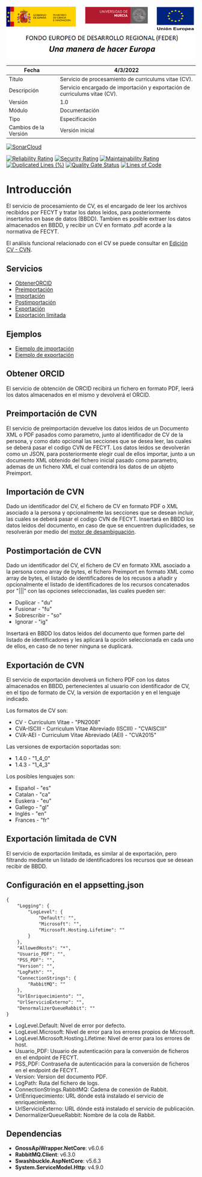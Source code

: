 ![](../../Docs/media/CabeceraDocumentosMD.png)

| Fecha         | 4/3/2022                                                   |
| ------------- | ------------------------------------------------------------ |
|Título|Servicio de procesamiento de curriculums vitae (CV).| 
|Descripción|Servicio encargado de importación y exportación de curriculums vitae (CV).|
|Versión|1.0|
|Módulo|Documentación|
|Tipo|Especificación|
|Cambios de la Versión|Versión inicial|


[![SonarCloud](https://sonarcloud.io/images/project_badges/sonarcloud-white.svg)](https://sonarcloud.io/summary/new_code?id=Hercules.ED.ImportExportCV)

[![Reliability Rating](https://sonarcloud.io/api/project_badges/measure?project=Hercules.ED.ImportExportCV&metric=reliability_rating)](https://sonarcloud.io/summary/new_code?id=Hercules.ED.ImportExportCV)
[![Security Rating](https://sonarcloud.io/api/project_badges/measure?project=Hercules.ED.ImportExportCV&metric=security_rating)](https://sonarcloud.io/summary/new_code?id=Hercules.ED.ImportExportCV)
[![Maintainability Rating](https://sonarcloud.io/api/project_badges/measure?project=Hercules.ED.ImportExportCV&metric=sqale_rating)](https://sonarcloud.io/summary/new_code?id=Hercules.ED.ImportExportCV)
[![Duplicated Lines (%)](https://sonarcloud.io/api/project_badges/measure?project=Hercules.ED.ImportExportCV&metric=duplicated_lines_density)](https://sonarcloud.io/summary/new_code?id=Hercules.ED.ImportExportCV)
[![Quality Gate Status](https://sonarcloud.io/api/project_badges/measure?project=Hercules.ED.ImportExportCV&metric=alert_status)](https://sonarcloud.io/summary/new_code?id=Hercules.ED.ImportExportCV)
[![Lines of Code](https://sonarcloud.io/api/project_badges/measure?project=Hercules.ED.ImportExportCV&metric=ncloc)](https://sonarcloud.io/summary/new_code?id=Hercules.ED.ImportExportCV)



# Introducción
El servicio de procesamiento de CV, es el encargado de leer los archivos recibidos por FECYT y tratar los datos leidos, para posteriormente insertarlos en base de datos (BBDD).
Tambien es posible extraer los datos almacenados en BBDD, y recibir un CV en formato .pdf acorde a la normativa de FECYT.

El análisis funcional relacionado con el CV se puede consultar en [Edición CV - CVN](https://confluence.um.es/confluence/pages/viewpage.action?pageId=397534628).

## Servicios
- [ObtenerORCID](#obtener-orcid)
- [Preimportación](#preimportación-de-cvn)
- [Importación](#importación-de-cvn)
- [Postimportación](#postimportación-de-cvn)
- [Exportación](#exportación-de-cvn)
- [Exportación limitada](#exportación-limitada-de-cvn)

## Ejemplos
- [Ejemplo de importación](https://confluence.um.es/confluence/pages/viewpage.action?pageId=591724546#Ejemplodeimportaci%C3%B3nyexportaci%C3%B3n-Ejemplodeimportaci%C3%B3n)
- [Ejemplo de exportación](https://confluence.um.es/confluence/pages/viewpage.action?pageId=591724546#Ejemplodeimportaci%C3%B3nyexportaci%C3%B3n-Ejemplodeexportaci%C3%B3n)

## Obtener ORCID
El servicio de obtención de ORCID recibirá un fichero en formato PDF, leerá los datos almacenados en el mismo y devolverá el ORCID.

## Preimportación de CVN
El servicio de preimportación devuelve los datos leidos de un Documento XML o PDF pasados como parametro, junto al identificador de CV de la persona, y como dato opcional las secciones que se desea leer, las cuales se deberá pasar el codigo CVN de FECYT.
Los datos leidos se devolverán como un JSON, para posteriormente elegir cual de ellos importar, junto a un documento XML obtenido del fichero inicial pasado como parametro, ademas de un fichero XML el cual contendrá los datos de un objeto Preimport.

## Importación de CVN
Dado un identificador del CV, el fichero de CV en formato PDF o XML asociado a la persona y opcionalmente las secciones que se desean incluir, las cuales se deberá pasar el codigo CVN de FECYT. 
Insertará en BBDD los datos leidos del documento, en caso de que se encuentren duplicidades, se resolverán por medio del [motor de desambiguación](https://github.com/HerculesCRUE/HerculesED/tree/main/src/Hercules.CommonsEDMA.DisambiguationEngine).

## Postimportación de CVN
Dado un identificador del CV, el fichero de CV en formato XML asociado a la persona como array de bytes, el fichero Preimport en formato XML como array de bytes, el listado de identificadores de los recusos a añadir y opcionalmente el listado de identificadores de los recursos concatenados por "|||" con las opciones seleccionadas, las cuales pueden ser:
- Duplicar - "du"
- Fusionar - "fu"
- Sobrescribir - "so"
- Ignorar - "ig"

Insertará en BBDD los datos leidos del documento que formen parte del listado de identificadores y les aplicará la opción seleccionada en cada uno de ellos, en caso de no tener ninguna se duplicará.


## Exportación de CVN
El servicio de exportación devolverá un fichero PDF con los datos almacenados en BBDD, pertenecientes al usuario con identificador de CV, en el tipo de formato de CV, la versión de exportación y en el lenguaje indicado.

Los formatos de CV son:
- CV - Curriculum Vitae - "PN2008"
- CVA-ISCIII - Curriculum Vitae Abreviado (ISCIII) - "CVAISCIII"
- CVA-AEI - Curriculum Vitae Abreviado (AEI) - "CVA2015"

Las versiones de exportación soportadas son:
- 1.4.0 - "1_4_0"
- 1.4.3 - "1_4_3"

Los posibles lenguajes son:
- Español - "es"
- Catalan - "ca"
- Euskera - "eu"
- Gallego - "gl"
- Inglés - "en"
- Frances - "fr"

## Exportación limitada de CVN
El servicio de exportación limitada, es similar al de exportación, pero filtrando mediante un listado de identificadores los recursos que se desean recibir de BBDD.


## Configuración en el appsetting.json
```json{
{
	"Logging": {
		"LogLevel": {
			"Default": "",
			"Microsoft": "",
			"Microsoft.Hosting.Lifetime": ""
		}
	},
	"AllowedHosts": "*",
	"Usuario_PDF": "",
	"PSS_PDF": "",
	"Version": "",
	"LogPath": "",
	"ConnectionStrings": {
		"RabbitMQ": ""
	},
	"UrlEnriquecimiento": "",
	"UrlServicioExterno": "",
	"DenormalizerQueueRabbit": ""
}
```

- LogLevel.Default: Nivel de error por defecto.
- LogLevel.Microsoft: Nivel de error para los errores propios de Microsoft.
- LogLevel.Microsoft.Hosting.Lifetime: Nivel de error para los errores de host.
- Usuario_PDF: Usuario de autenticación para la conversión de ficheros en el endpoint de FECYT.
- PSS_PDF: Contraseña de autenticación para la conversión de ficheros en el endpoint de FECYT.
- Version: Version del documento PDF.
- LogPath: Ruta del fichero de logs.
- ConnectionStrings.RabbitMQ: Cadena de conexión de Rabbit.
- UrlEnriquecimiento: URL dónde está instalado el servicio de enriquecimiento.
- UrlServicioExterno: URL dónde está instalado el servicio de publicación.
- DenormalizerQueueRabbit: Nombre de la cola de Rabbit.

## Dependencias
- **GnossApiWrapper.NetCore**: v6.0.6
- **RabbitMQ.Client**: v6.3.0
- **Swashbuckle.AspNetCore**: v5.6.3
- **System.ServiceModel.Http**: v4.9.0
